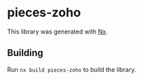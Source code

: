 # pieces-zoho

This library was generated with [Nx](https://nx.dev).

## Building

Run `nx build pieces-zoho` to build the library.
